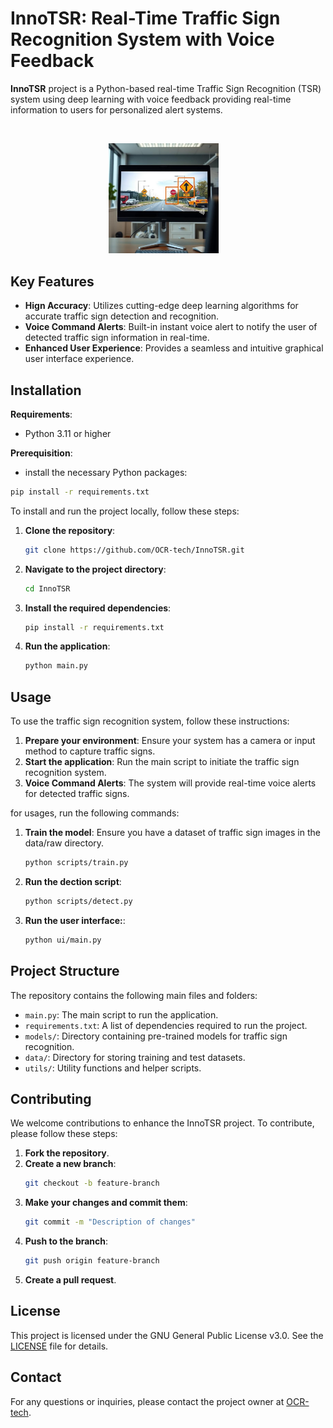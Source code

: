 # InnoTSR: Real-Time Traffic Sign Recognition System with Voice Feedback 

**InnoTSR** project is a Python-based real-time Traffic Sign Recognition (TSR) system using deep learning with voice feedback providing real-time information to users for personalized alert systems.


<br/>
<p align="center">
<img src="docs/img/img1a.png" style="width:35%; height:auto;">&emsp;
</p>


## Key Features
- **Hign Accuracy**: Utilizes cutting-edge deep learning algorithms for accurate traffic sign detection and recognition.
- **Voice Command Alerts**: Built-in instant voice alert to notify the user of detected traffic sign information in real-time.
- **Enhanced User Experience**: Provides a seamless and intuitive graphical user interface experience.


## Installation

**Requirements**: 
- Python 3.11 or higher

**Prerequisition**: 
- install the necessary Python packages:

```bash
pip install -r requirements.txt
``` 

To install and run the project locally, follow these steps:

1. **Clone the repository**:
   ```bash
   git clone https://github.com/OCR-tech/InnoTSR.git
   ```

2. **Navigate to the project directory**:
   ```bash
   cd InnoTSR
   ```

3. **Install the required dependencies**:
   ```bash
   pip install -r requirements.txt
   ```

4. **Run the application**:
   ```bash
   python main.py
   ```

## Usage

To use the traffic sign recognition system, follow these instructions:
1. **Prepare your environment**: Ensure your system has a camera or input method to capture traffic signs.
2. **Start the application**: Run the main script to initiate the traffic sign recognition system.
3. **Voice Command Alerts**: The system will provide real-time voice alerts for detected traffic signs.


for usages, run the following commands:
1. **Train the model**: Ensure you have a dataset of traffic sign images in the data/raw directory.
   ```bash
   python scripts/train.py
   ```

2. **Run the dection script**:
   ```bash
   python scripts/detect.py
   ```

3. **Run the user interface:**:
   ```bash
   python ui/main.py
   ```



## Project Structure

The repository contains the following main files and folders:

- `main.py`: The main script to run the application.
- `requirements.txt`: A list of dependencies required to run the project.
- `models/`: Directory containing pre-trained models for traffic sign recognition.
- `data/`: Directory for storing training and test datasets.
- `utils/`: Utility functions and helper scripts.

## Contributing

We welcome contributions to enhance the InnoTSR project. To contribute, please follow these steps:

1. **Fork the repository**.
2. **Create a new branch**:
   ```bash
   git checkout -b feature-branch
   ```
3. **Make your changes and commit them**:
   ```bash
   git commit -m "Description of changes"
   ```
4. **Push to the branch**:
   ```bash
   git push origin feature-branch
   ```
5. **Create a pull request**.

## License

This project is licensed under the GNU General Public License v3.0. See the [LICENSE](LICENSE) file for details.

## Contact

For any questions or inquiries, please contact the project owner at [OCR-tech](https://github.com/OCR-tech).